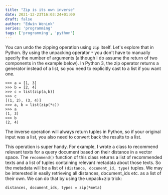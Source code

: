 ```yaml
---
title: "Zip is its own inverse"
date: 2021-12-23T16:03:24+01:00
draft: false
author: "Edwin Wenink"
series: 'programming'
tags: ['programming', 'python']
---
```


You can undo the zipping operation using `zip` itself.
Let's explore that in Python.
By using the unpacking operator `*` you don't have to manually specify the number of arguments (although I do assume the return of two components in the example below).
In Python 3, the zip operator returns a generator instead of a list, so you need to explicitly cast to a list if you want one.

```
>>> a = [1, 3]
>>> b = [2, 4]
>>> c = list(zip(a,b))
>>> c
[(1, 2), (3, 4)]
>>> a, b = list(zip(*c))
>>> a
(1, 3)
>>> b
(2, 4)
```

The inverse operation will always return tuples in Python, so if your original input was a list, you also need to convert back the results to a list. 

This operation is super handy.
For example, I wrote a class to recommend relevant texts for a query document based on their distance in a vector space.
The `recommend()` function of this class returns a list of recommended texts and a list of tuples containing relevant metadata about those texts.
So the metadata will be a list of `(distance, document_id, type)` tuples.
We may be interested in easily retrieving all distances, document_ids etc. as a list of their own.
We can do that by using the unpack+zip trick:

```
distances, document_ids, types = zip(*meta)
```


